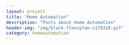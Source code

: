 ```yaml
---
layout: project
title: "Home Automation"
description: "Posts about Home Automation"
header-img: "img/black-floorplan-v170310.gif"
category: homeautomation
---
```

